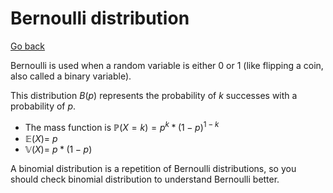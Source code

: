 # Bernoulli distribution

[Go back](..)

Bernoulli is used when a random variable is either 0 or 1 (like flipping a coin, also called a binary variable).

This distribution $B(p)$ represents the probability of $k$ successes with a probability of $p$.

* The mass function is $\mathbb{P}(X=k) = p^k * (1-p)^{1-k}$
* $\mathbb{E}(X) = \ p$
* $\mathbb{V}(X) = \ p * (1-p)$

A binomial distribution is a repetition of Bernoulli distributions, so you should check binomial distribution to understand Bernoulli better.
